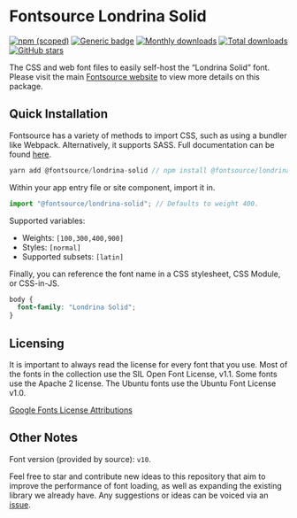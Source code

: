 # Fontsource Londrina Solid

[![npm (scoped)](https://img.shields.io/npm/v/@fontsource/londrina-solid?color=brightgreen)](https://www.npmjs.com/package/@fontsource/londrina-solid) [![Generic badge](https://img.shields.io/badge/fontsource-passing-brightgreen)](https://github.com/fontsource/fontsource) [![Monthly downloads](https://badgen.net/npm/dm/@fontsource/londrina-solid)](https://github.com/fontsource/fontsource) [![Total downloads](https://badgen.net/npm/dt/@fontsource/londrina-solid)](https://github.com/fontsource/fontsource) [![GitHub stars](https://img.shields.io/github/stars/fontsource/fontsource.svg?style=social&label=Star)](https://github.com/fontsource/fontsource/stargazers)

The CSS and web font files to easily self-host the “Londrina Solid” font. Please visit the main [Fontsource website](https://fontsource.org/fonts/londrina-solid) to view more details on this package.

## Quick Installation

Fontsource has a variety of methods to import CSS, such as using a bundler like Webpack. Alternatively, it supports SASS. Full documentation can be found [here](https://fontsource.org/docs/introduction).

```javascript
yarn add @fontsource/londrina-solid // npm install @fontsource/londrina-solid
```

Within your app entry file or site component, import it in.

```javascript
import "@fontsource/londrina-solid"; // Defaults to weight 400.
```

Supported variables:

- Weights: `[100,300,400,900]`
- Styles: `[normal]`
- Supported subsets: `[latin]`

Finally, you can reference the font name in a CSS stylesheet, CSS Module, or CSS-in-JS.

```css
body {
  font-family: "Londrina Solid";
}
```

## Licensing

It is important to always read the license for every font that you use.
Most of the fonts in the collection use the SIL Open Font License, v1.1. Some fonts use the Apache 2 license. The Ubuntu fonts use the Ubuntu Font License v1.0.

[Google Fonts License Attributions](https://fonts.google.com/attribution)

## Other Notes

Font version (provided by source): `v10`.

Feel free to star and contribute new ideas to this repository that aim to improve the performance of font loading, as well as expanding the existing library we already have. Any suggestions or ideas can be voiced via an [issue](https://github.com/fontsource/fontsource/issues).
